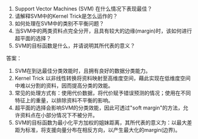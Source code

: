 1. Support Vector Machines (SVM) 在什么情况下表现最佳？
2. 请解释SVM中的Kernel Trick是怎么运作的？
3. 如何处理在SVM中的类别不平衡问题？
4. 当SVM中的两类资料点完全分开，且具有较大的边缘(margin)时，该如何进行超平面的选择？
5. SVM的目标函数是什么，并请说明其所代表的意义？

答案：
1. SVM在到达最佳分类效能时，且拥有良好的数据分类能力。
2. Kernel Trick 以非线性转换将资料映射至高维度空间，藉此实现在低维度空间中难以分割的资料，因而提高分类的效能。
3. 常见的处理方式有：使用代价数据，将代价赋予错误预测的情况；使用在不同特征上的重量，以排除资料不平衡的影响。
4. 超平面的选择会影响SVM的分类效能，因此可透过"soft margin"的方法，允许资料点在小部分情况下不被分开。
5. SVM的目标函数为最小化平方加权的姐妹距离，其所代表的意义为：以最大差距为标准，将支援向量分布在相反方向，以产生最大化的margin(边界)。
